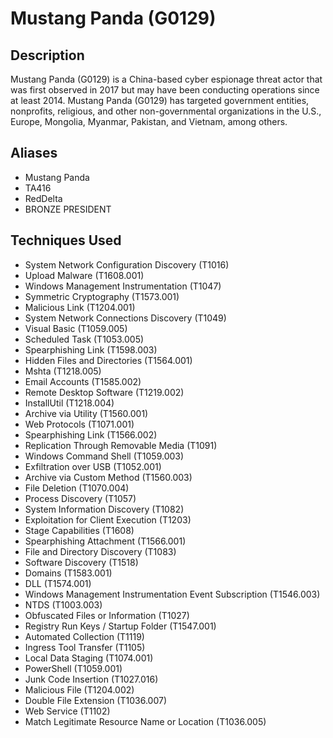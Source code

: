 # Mustang Panda (G0129)

## Description
Mustang Panda (G0129) is a China-based cyber espionage threat actor that was first observed in 2017 but may have been conducting operations since at least 2014. Mustang Panda (G0129) has targeted government entities, nonprofits, religious, and other non-governmental organizations in the U.S., Europe, Mongolia, Myanmar, Pakistan, and Vietnam, among others. 

## Aliases
- Mustang Panda
- TA416
- RedDelta
- BRONZE PRESIDENT

## Techniques Used
- System Network Configuration Discovery (T1016)
- Upload Malware (T1608.001)
- Windows Management Instrumentation (T1047)
- Symmetric Cryptography (T1573.001)
- Malicious Link (T1204.001)
- System Network Connections Discovery (T1049)
- Visual Basic (T1059.005)
- Scheduled Task (T1053.005)
- Spearphishing Link (T1598.003)
- Hidden Files and Directories (T1564.001)
- Mshta (T1218.005)
- Email Accounts (T1585.002)
- Remote Desktop Software (T1219.002)
- InstallUtil (T1218.004)
- Archive via Utility (T1560.001)
- Web Protocols (T1071.001)
- Spearphishing Link (T1566.002)
- Replication Through Removable Media (T1091)
- Windows Command Shell (T1059.003)
- Exfiltration over USB (T1052.001)
- Archive via Custom Method (T1560.003)
- File Deletion (T1070.004)
- Process Discovery (T1057)
- System Information Discovery (T1082)
- Exploitation for Client Execution (T1203)
- Stage Capabilities (T1608)
- Spearphishing Attachment (T1566.001)
- File and Directory Discovery (T1083)
- Software Discovery (T1518)
- Domains (T1583.001)
- DLL (T1574.001)
- Windows Management Instrumentation Event Subscription (T1546.003)
- NTDS (T1003.003)
- Obfuscated Files or Information (T1027)
- Registry Run Keys / Startup Folder (T1547.001)
- Automated Collection (T1119)
- Ingress Tool Transfer (T1105)
- Local Data Staging (T1074.001)
- PowerShell (T1059.001)
- Junk Code Insertion (T1027.016)
- Malicious File (T1204.002)
- Double File Extension (T1036.007)
- Web Service (T1102)
- Match Legitimate Resource Name or Location (T1036.005)
